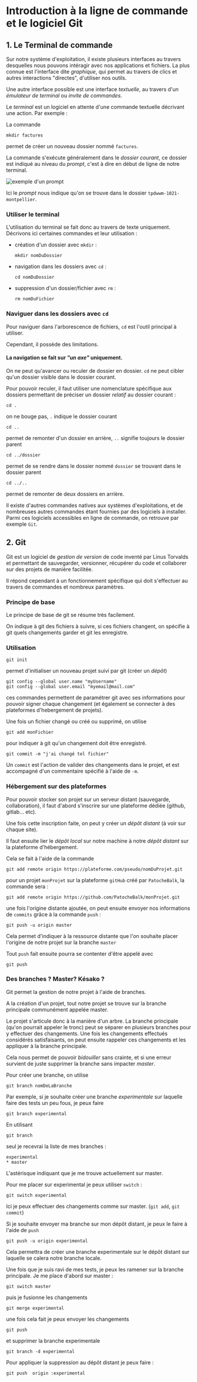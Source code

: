 # Introduction à la ligne de commande et le logiciel Git

## 1. Le Terminal de commande

Sur notre système d'exploitation, il existe plusieurs interfaces au travers desquelles nous pouvons intéragir avec nos applications et fichiers. La plus connue est l'interface dite _graphique_, qui permet au travers de clics et autres interactions "directes", d'utiliser nos outils.

Une autre interface possible est une interface _textuelle_, au travers d'un _émulateur de terminal_ ou _invite de commandes_.

Le _terminal_ est un logiciel en attente d'une commande textuelle décrivant une action. Par exemple :

La commande

```
mkdir factures
```

permet de créer un nouveau dossier nommé `factures`.

La commande s'exécute généralement dans le _dossier courant_, ce dossier est indiqué au niveau du _prompt_, c'est à dire en début de ligne de notre terminal.

![exemple d'un prompt](prompt.png)

Ici le _prompt_ nous indique qu'on se trouve dans le dossier `tpdwwm-1021-montpellier`.

### Utiliser le terminal

L'utilisation du terminal se fait donc au travers de texte uniquement. Décrivons ici certaines commandes et leur utilisation :

-   création d'un dossier avec `mkdir` :

    ```
    mkdir nomDuDossier
    ```

-   navigation dans les dossiers avec `cd` :

    ```
    cd nomDuDossier
    ```

-   suppression d'un dossier/fichier avec `rm` :
    ```
    rm nomDuFichier
    ```

### Naviguer dans les dossiers avec `cd`

Pour naviguer dans l'arborescence de fichiers, `cd` est l'outil principal à utiliser.

Cependant, il possède des limitations.

#### La navigation se fait sur _"un axe"_ uniquement.

On ne peut qu'avancer ou reculer de dossier en dossier. `cd` ne peut cibler qu'un dossier visible dans le dossier courant.

Pour pouvoir reculer, il faut utiliser une nomenclature spécifique aux dossiers permettant de préciser un dossier _relatif_ au dossier courant :

```
cd .
```

on ne bouge pas, `.` indique le dossier courant

```
cd ..
```

permet de remonter d'un dossier en arrière, `..` signifie toujours le dossier parent

```
cd ../dossier
```

permet de se rendre dans le dossier nommé `dossier` se trouvant dans le dossier parent

```
cd ../..
```

permet de remonter de deux dossiers en arrière.

Il existe d'autres commandes natives aux systèmes d'exploitations, et de nombreuses autres commandes étant fournies par des logiciels à installer.
Parmi ces logiciels accessibles en ligne de commande, on retrouve par exemple `Git`.

## 2. Git

Git est un logiciel de _gestion de version_ de code inventé par Linus Torvalds et permettant de sauvegarder, versionner, récupérer du code et collaborer sur des projets de manière facilitée.

Il répond cependant à un fonctionnement spécifique qui doit s'effectuer au travers de commandes et nombreux paramètres.

### Principe de base

Le principe de base de git se résume très facilement.

On indique à git des fichiers à suivre, si ces fichiers changent, on spécifie à git quels changements garder et git les enregistre.

### Utilisation

```
git init
```

permet d'initialiser un nouveau projet suivi par git (créer un _dépôt_)

```
git config --global user.name "myUsername"
git config --global user.email "myemail@mail.com"
```

ces commandes permettent de paramétrer git avec ses informations pour pouvoir signer chaque changement (et également se connecter à des plateformes d'hebergement de projets).

Une fois un fichier changé ou créé ou supprimé, on utilise

```
git add monFichier
```

pour indiquer à git qu'un changement doit être enregistré.

```
git commit -m "j'ai changé tel fichier"
```

Un `commit` est l'action de valider des changements dans le projet, et est accompagné d'un commentaire spécifié à l'aide de `-m`.

### Hébergement sur des plateformes

Pour pouvoir stocker son projet sur un serveur distant (sauvegarde, collaboration), il faut d'abord s'inscrire sur une plateforme dédiée (github, gitlab... etc).

Une fois cette inscription faite, on peut y créer un _dépôt distant_ (à voir sur chaque site).

Il faut ensuite lier le _dépôt local_ sur notre machine à notre _dépôt distant_ sur la plateforme d'hébergement.

Cela se fait à l'aide de la commande

```
git add remote origin https://plateforme.com/pseudo/nomDuProjet.git
```

pour un projet `monProjet` sur la plateforme `gitHub` créé par `PatocheBalk`, la commande sera :

```
git add remote origin https://github.com/PatocheBalk/monProjet.git
```

une fois l'origine distante ajoutée, on peut ensuite envoyer nos informations de `commits` grâce à la commande `push` :

```
git push -u origin master
```

Cela permet d'indiquer à la ressource distante que l'on souhaite placer l'origine de notre projet sur la branche `master`

Tout `push` fait ensuite pourra se contenter d'être appelé avec

```
git push
```

### Des branches ? Master? Késako ?

Git permet la gestion de notre projet à l'aide de branches.

A la création d'un projet, tout notre projet se trouve sur la branche principale communément appelée master.

Le projet s'articule donc à la manière d'un arbre. La branche principale (qu'on pourrait appeler le tronc) peut se séparer en plusieurs branches pour y effectuer des changements.
Une fois les changements effectués considérés satisfaisants, on peut ensuite rappeler ces changements et les appliquer à la branche principale.

Cela nous permet de pouvoir _bidouiller_ sans crainte, et si une erreur survient de juste supprimer la branche sans impacter _master_.

Pour créer une branche, on utilise

```
git branch nomDeLaBranche
```

Par exemple, si je souhaite créer une branche _experimentale_ sur laquelle faire des tests un peu fous, je peux faire

```
git branch experimental
```

En utilisant

```
git branch
```

seul je recevrai la liste de mes branches :

```
experimental
* master
```

L'astérisque indiquant que je me trouve actuellement sur master.

Pour me placer sur experimental je peux utiliser `switch` :

```
git switch experimental
```

Ici je peux effectuer des changements comme sur master. (`git add`, `git commit`)

Si je souhaite envoyer ma branche sur mon dépôt distant, je peux le faire à l'aide de `push`

```
git push -u origin experimental
```

Cela permettra de créer une branche experimentale sur le dépôt distant sur laquelle se calera notre branche locale.

Une fois que je suis ravi de mes tests, je peux les ramener sur la branche principale.
Je me place d'abord sur master :

```
git switch master
```

puis je fusionne les changements

```
git merge experimental
```

une fois cela fait je peux envoyer les changements

```
git push
```

et supprimer la branche experimentale

```
git branch -d experimental
```

Pour appliquer la suppression au dépôt distant je peux faire :

```
git push  origin :experimental
```
